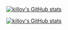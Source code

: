 [![killov's GitHub stats](https://github-readme-stats.vercel.app/api?username=killov&count_private=true&theme=dark)](https://github.com/anuraghazra/github-readme-stats&theme=dark)

[![killov's GitHub stats](https://github-readme-stats.vercel.app/api/top-langs/?username=killov&show_icons=true&theme=dark&exclude_repo=armygame&count_private=true)](https://github.com/anuraghazra/github-readme-stats)


<!--
**killov/killov** is a ✨ _special_ ✨ repository because its `README.md` (this file) appears on your GitHub profile.

Here are some ideas to get you started:

- 🔭 I’m currently working on ...
- 🌱 I’m currently learning ...
- 👯 I’m looking to collaborate on ...
- 🤔 I’m looking for help with ...
- 💬 Ask me about ...
- 📫 How to reach me: ...
- 😄 Pronouns: ...
- ⚡ Fun fact: ...
-->
